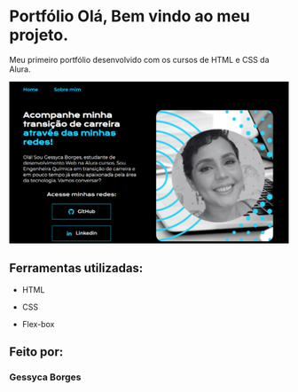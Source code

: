 # Portfólio Olá, Bem vindo ao meu projeto.

Meu primeiro portfólio desenvolvido com os cursos de HTML e CSS da Alura.

![image](https://raw.githubusercontent.com/GessycaBorges/portfolio-alura/main/assets/ImagemPortfolio.png)

## Ferramentas utilizadas:

* HTML

* CSS

* Flex-box

## Feito por:

### Gessyca Borges

```
